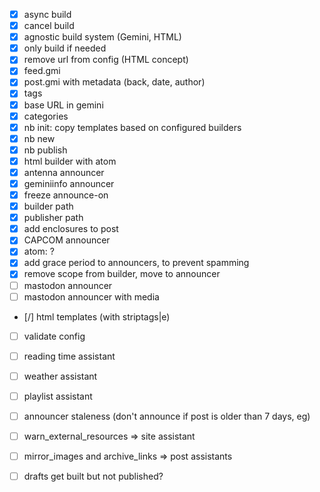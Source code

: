 - [X] async build
- [X] cancel build
- [X] agnostic build system (Gemini, HTML)
- [X] only build if needed
- [X] remove url from config (HTML concept)
- [X] feed.gmi
- [X] post.gmi with metadata (back, date, author)
- [X] tags
- [X] base URL in gemini
- [X] categories
- [X] nb init: copy templates based on configured builders
- [X] nb new
- [X] nb publish
- [X] html builder with atom
- [X] antenna announcer
- [X] geminiinfo announcer
- [X] freeze announce-on
- [X] builder path
- [X] publisher path
- [X] add enclosures to post
- [X] CAPCOM announcer
- [X] atom: <link rel="alternate" type="text/gemini" href="gemini://..." /> ?
- [X] add grace period to announcers, to prevent spamming
- [X] remove scope from builder, move to announcer
- [ ] mastodon announcer
- [ ] mastodon announcer with media
- [/] html templates (with striptags|e)

- [ ] validate config
- [ ] reading time assistant
- [ ] weather assistant
- [ ] playlist assistant

- [ ] announcer staleness (don't announce if post is older than 7 days, eg)

- [ ] warn_external_resources => site assistant
- [ ] mirror_images and archive_links => post assistants
- [ ] drafts get built but not published?
